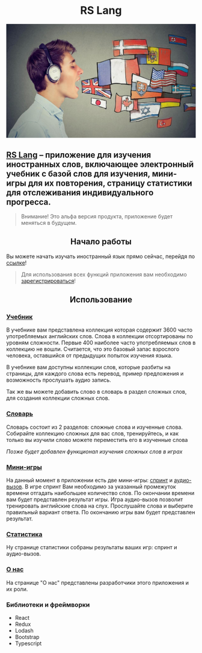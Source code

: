 <h1 style="text-align: center">RS Lang</h1>

![RS Lang Img](./public/readme/lern_english.jpg "RS Lang")

## [RS Lang](https://rslang-sergeykozlovskiy.netlify.app/) – приложение для изучения иностранных слов, включающее электронный учебник с базой слов для изучения, мини-игры для их повторения, страницу статистики для отслеживания индивидуального прогресса.

> Внимание! Это альфа версия продукта, приложение будет меняться в будущем.

<h2 style="text-align: center">Начало работы</h2>

Вы можете начать изучать иностранный язык прямо сейчас, перейдя по [ссылке](https://rslang-sergeykozlovskiy.netlify.app/)!

> Для использования всех функций приложения вам необходимо [зарегистрироваться](https://rslang-sergeykozlovskiy.netlify.app/authorization/)!


<h2 style="text-align: center">Использование</h2>

 ### [Учебник](https://rslang-sergeykozlovskiy.netlify.app/book)

В учебнике вам представлена коллекция которая содержит 3600 часто употребляемых английских слов. Слова в коллекции отсортированы по уровням сложности. Первые 400 наиболее часто употребляемых слов в коллекцию не вошли. Считается, что это базовый запас взрослого человека, оставшийся от предыдущих попыток изучения языка. 

В учебнике вам доступны коллекции слов, которые разбиты на страницы, для каждого слова есть перевод, пример предложения и возможность прослушать аудио запись.

Так же вы можете добавить слово в словарь в раздел сложных слов, для создания коллекции сложных слов.

 ### [Словарь](https://rslang-sergeykozlovskiy.netlify.app/dictionary)

Словарь состоит из 2 разделов:  сложные слова и изученные слова. Собирайте коллекцию сложных для вас слов, тренируйтесь, и как только вы изучили слово можете переместить его в изученные слова

*Позже будет добавлен функционал изучения сложных слов в играх*

 ### [Мини-игры](https://rslang-sergeykozlovskiy.netlify.app/games)

На данный момент в приложении есть две мини-игры: [спринт](https://rslang-sergeykozlovskiy.netlify.app/sprint) и [аудио-вызов](https://rslang-sergeykozlovskiy.netlify.app/audioCall). В игре спринт Вам необходимо за указанный промежуток времени отгадать  наибольшее количество слов. По окончании времени вам будет представлен результат игры. Игра аудио-вызов позволит тренировать английские слова на слух. Прослушайте слова и выберите правильный вариант ответа. По окончанию игры вам будет представлен результат.


### [Статистика](https://rslang-sergeykozlovskiy.netlify.app/statistics)
 Ну странице статистики собраны результаты ваших игр: спринт и аудио-вызов.

### [О нас](https://rslang-sergeykozlovskiy.netlify.app/about)

На странице "О нас" представлены разработчики этого приложения и их роли.

### Библиотеки и фреймворки 

 - React
 - Redux
 - Lodash
 - Bootstrap
 - Typescript







